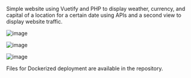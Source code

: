 Simple website  using Vuetify and PHP to display weather, currency, and capital of a location for a certain date using APIs and a second view to display website traffic.

![image](https://github.com/peter115342/webte2_z4_WEATHER_APP/assets/125477266/cffac0dc-e838-42d7-885c-dc2a84e5cdd8)


![image](https://github.com/peter115342/webte2_z4_WEATHER_APP/assets/125477266/432b2a29-6a5b-45d9-8c23-be0e226316d3)



![image](https://github.com/peter115342/webte2_z4_WEATHER_APP/assets/125477266/1a761619-34eb-40d5-9b46-aed9d77c90f2)


Files for Dockerized deployment are available in the repository.  
